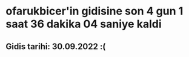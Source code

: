 # ofarukbicer'in gidisine son 4 gun 1 saat 36 dakika 04 saniye kaldi

## Gidis tarihi: 30.09.2022 :(